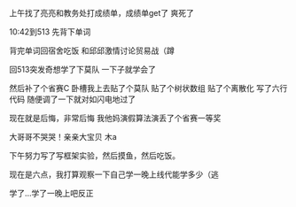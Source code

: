 上午找了亮亮和教务处打成绩单，成绩单get了 爽死了

10:42到513 先背下单词

背完单词回宿舍吃饭 和邱邱激情讨论贸易战（蹲

回513突发奇想学了下莫队 一下子就学会了

然后补了个省赛C 卧槽我上去贴了个莫队 贴了个树状数组 贴了个离散化 写了六行代码 随便调了一下就对如闪电地过了

现在就是后悔，非常后悔 我他妈演假算法演丢了个省赛一等奖

大哥哥不哭哭！亲亲大宝贝 木a

下午努力写了写框架实验，然后摸鱼，然后吃饭。

现在是六点，我打算观察一下自己学一晚上线代能学多少（逃

学了…学了一晚上吧反正